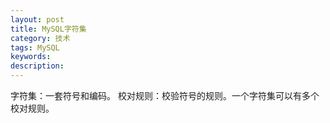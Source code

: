 ```yaml
---
layout: post
title: MySQL字符集
category: 技术
tags: MySQL
keywords: 
description: 
---
```

字符集：一套符号和编码。
校对规则：校验符号的规则。一个字符集可以有多个校对规则。

